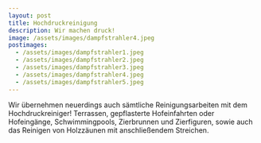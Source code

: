 ```yaml
---
layout: post
title: Hochdruckreinigung
description: Wir machen druck!
image: /assets/images/dampfstrahler4.jpeg
postimages:
  - /assets/images/dampfstrahler1.jpeg
  - /assets/images/dampfstrahler2.jpeg
  - /assets/images/dampfstrahler3.jpeg
  - /assets/images/dampfstrahler4.jpeg
  - /assets/images/dampfstrahler5.jpeg
---
```


Wir übernehmen neuerdings auch sämtliche Reinigungsarbeiten mit dem Hochdruckreiniger! Terrassen, gepflasterte Hofeinfahrten oder Hofeingänge, Schwimmingpools, Zierbrunnen und Zierfiguren, sowie auch das Reinigen von Holzzäunen mit anschließendem Streichen. 